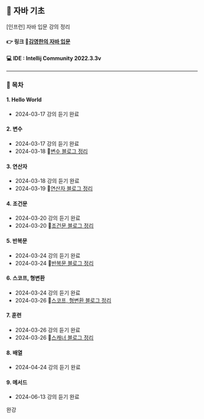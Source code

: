 ## 📝 자바 기초
[인프런] 자바 입문 강의 정리

#### 👉 링크 🔗[김영한의 자바 입문](https://www.inflearn.com/course/%EA%B9%80%EC%98%81%ED%95%9C%EC%9D%98-%EC%9E%90%EB%B0%94-%EC%9E%85%EB%AC%B8/dashboard)

#### 💻 IDE : Intellij Community 2022.3.3v 

***

### 📂 목차
#### 1. Hello World
- 2024-03-17 강의 듣기 완료
#### 2. 변수 
- 2024-03-17 강의 듣기 완료
- 2024-03-18 🔗[변수 블로그 정리](https://dev-cloud.tistory.com/247)
#### 3. 연산자
- 2024-03-18 강의 듣기 완료
- 2024-03-19 🔗[연산자 블로그 정리](https://dev-cloud.tistory.com/250)
#### 4. 조건문
- 2024-03-20 강의 듣기 완료
- 2024-03-20 🔗[조건문 블로그 정리](https://dev-cloud.tistory.com/253)
#### 5. 반복문
- 2024-03-24 강의 듣기 완료
- 2024-03-24 🔗[반복문 블로그 정리](https://dev-cloud.tistory.com/255)
#### 6. 스코프, 형변환
- 2024-03-24 강의 듣기 완료
- 2024-03-26 🔗[스코프, 형변환 블로그 정리](https://dev-cloud.tistory.com/258)
#### 7. 훈련
- 2024-03-26 강의 듣기 완료
- 2024-03-26 🔗[스캐너 블로그 정리](https://dev-cloud.tistory.com/260)
#### 8. 배열
- 2024-04-24 강의 듣기 완료 
#### 9. 메서드
- 2024-06-13 강의 듣기 완료 

완강
